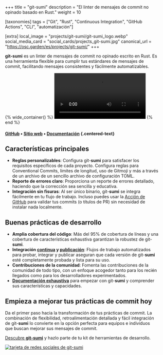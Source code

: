 +++
title = "git-sumi"
description = "El linter de mensajes de commit no opinado basado en Rust."
weight = 10

[taxonomies]
tags = ["Git", "Rust", "Continuous Integration", "GitHub Actions", "CLI", "automatización"]

[extra]
local_image = "projects/git-sumi/git-sumi_logo.webp"
social_media_card = "social_cards/projects_git-sumi.jpg"
canonical_url = "https://osc.garden/es/projects/git-sumi/"
+++

**git-sumi** es un linter de mensajes de commit no opinado escrito en Rust. Es una herramienta flexible para cumplir tus estándares de mensajes de commit, facilitando mensajes consistentes y fácilmente automatizables.

{% wide_container() %}
<video controls src="https://cdn.jsdelivr.net/gh/welpo/git-sumi@main/assets/git-sumi_demo.mp4" title="git-sumi demo"></video>
{% end %}

#### [GitHub](https://github.com/welpo/git-sumi) • [Sitio web](https://sumi.rs/) • [Documentación](https://sumi.rs/docs/) {.centered-text}

## Características principales

- **Reglas personalizables**: Configura git-**sumi** para satisfacer los requisitos específicos de cada proyecto. Configura reglas para Conventional Commits, límites de longitud, uso de Gitmoji y más a través de un archivo de un sencillo archivo de configuración TOML.
- **Reporte de errores claro**: Proporciona un reporte de errores detallado, haciendo que la corrección sea sencilla y educativa.
- **Integración sin fisuras**: Al ser único binario, git-**sumi** se integra fácilmente en tu flujo de trabajo. Incluso puedes usar la [Acción de GitHub](https://github.com/welpo/git-sumi-action) para validar tus commits (o títulos de PR) sin necesidad de instalar nada localmente.

## Buenas prácticas de desarrollo

- **Amplia cobertura del código**: Más del 95% de cobertura de líneas y una cobertura de características exhaustiva garantizan la robustez de git-**sumi**.
- **Integración [continua](https://github.com/welpo/git-sumi/blob/main/.github/workflows/ci.yml) y [publicación](https://github.com/welpo/git-sumi/blob/main/.github/workflows/release.yml)**: Flujos de trabajo automatizados para probar, integrar y publicar aseguran que cada versión de git-**sumi** esté completamente probada y lista para su uso.
- **Contribuciones de la comunidad**: Fomenta las contribuciones de la comunidad de todo tipo, con un enfoque acogedor tanto para los recién llegados como para los desarrolladores experimentados.
- [**Documentación exhaustiva**](https://sumi.rs/docs/) para empezar con git-**sumi** y comprender sus características y capacidades.

## Empieza a mejorar tus prácticas de commit hoy

Da el primer paso hacia la transformación de tus prácticas de commit. La combinación de flexibilidad, retroalimentación detallada y fácil integración de git-**sumi** lo convierte en la opción perfecta para equipos e individuos que buscan mejorar sus mensajes de commit.

[Descubre **git-sumi**](https://sumi.rs/) y hazlo parte de tu kit de herramientas de desarrollo.

[![tarjeta de redes sociales de git-sumi](social_cards/projects_git-sumi.jpg)](https://sumi.rs/)
